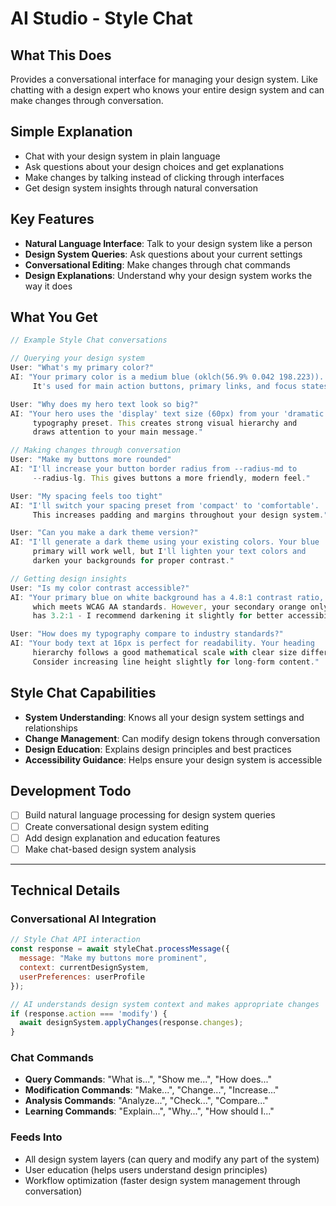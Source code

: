 # AI Studio - Style Chat

## What This Does
Provides a conversational interface for managing your design system. Like chatting with a design expert who knows your entire design system and can make changes through conversation.

## Simple Explanation
- Chat with your design system in plain language
- Ask questions about your design choices and get explanations
- Make changes by talking instead of clicking through interfaces
- Get design system insights through natural conversation

## Key Features
- **Natural Language Interface**: Talk to your design system like a person
- **Design System Queries**: Ask questions about your current settings
- **Conversational Editing**: Make changes through chat commands
- **Design Explanations**: Understand why your design system works the way it does

## What You Get
```javascript
// Example Style Chat conversations

// Querying your design system
User: "What's my primary color?"
AI: "Your primary color is a medium blue (oklch(56.9% 0.042 198.223)). 
     It's used for main action buttons, primary links, and focus states."

User: "Why does my hero text look so big?"
AI: "Your hero uses the 'display' text size (60px) from your 'dramatic' 
     typography preset. This creates strong visual hierarchy and 
     draws attention to your main message."

// Making changes through conversation
User: "Make my buttons more rounded"
AI: "I'll increase your button border radius from --radius-md to 
     --radius-lg. This gives buttons a more friendly, modern feel."

User: "My spacing feels too tight"
AI: "I'll switch your spacing preset from 'compact' to 'comfortable'. 
     This increases padding and margins throughout your design system."

User: "Can you make a dark theme version?"
AI: "I'll generate a dark theme using your existing colors. Your blue 
     primary will work well, but I'll lighten your text colors and 
     darken your backgrounds for proper contrast."

// Getting design insights
User: "Is my color contrast accessible?"
AI: "Your primary blue on white background has a 4.8:1 contrast ratio, 
     which meets WCAG AA standards. However, your secondary orange only 
     has 3.2:1 - I recommend darkening it slightly for better accessibility."

User: "How does my typography compare to industry standards?"
AI: "Your body text at 16px is perfect for readability. Your heading 
     hierarchy follows a good mathematical scale with clear size differences. 
     Consider increasing line height slightly for long-form content."
```

## Style Chat Capabilities
- **System Understanding**: Knows all your design system settings and relationships
- **Change Management**: Can modify design tokens through conversation
- **Design Education**: Explains design principles and best practices
- **Accessibility Guidance**: Helps ensure your design system is accessible

## Development Todo
- [ ] Build natural language processing for design system queries
- [ ] Create conversational design system editing
- [ ] Add design explanation and education features
- [ ] Make chat-based design system analysis

---

## Technical Details

### Conversational AI Integration
```javascript
// Style Chat API interaction
const response = await styleChat.processMessage({
  message: "Make my buttons more prominent",
  context: currentDesignSystem,
  userPreferences: userProfile
});

// AI understands design system context and makes appropriate changes
if (response.action === 'modify') {
  await designSystem.applyChanges(response.changes);
}
```

### Chat Commands
- **Query Commands**: "What is...", "Show me...", "How does..."
- **Modification Commands**: "Make...", "Change...", "Increase..."
- **Analysis Commands**: "Analyze...", "Check...", "Compare..."
- **Learning Commands**: "Explain...", "Why...", "How should I..."

### Feeds Into
- All design system layers (can query and modify any part of the system)
- User education (helps users understand design principles)
- Workflow optimization (faster design system management through conversation)